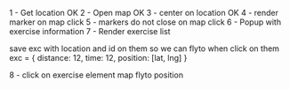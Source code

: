 1 - Get location OK
2 - Open map OK
3 - center on location OK
4 - render marker on map click
5 - markers do not close on map click
6 - Popup with exercise information
7 - Render exercise list

save exc with location and id on them so we can flyto when click on them
exc = {
distance: 12,
time: 12,
position: [lat, lng]
}

8 - click on exercise element map flyto position
